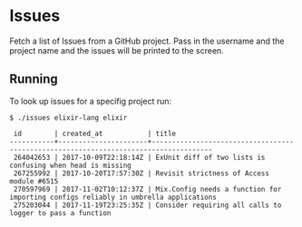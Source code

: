 # Issues

Fetch a list of Issues from a GitHub project.
Pass in the username and the project name and the issues will be printed to the
screen.

## Running

To look up issues for a specifig project run:

    $ ./issues elixir-lang elixir

     id        | created_at           | title
    -----------+----------------------+-------------------------------------------------------------------------------------
     264042653 | 2017-10-09T22:18:14Z | ExUnit diff of two lists is confusing when head is missing
     267255992 | 2017-10-20T17:57:30Z | Revisit strictness of Access module #6515
     270597969 | 2017-11-02T10:12:37Z | Mix.Config needs a function for importing configs reliably in umbrella applications
     275203044 | 2017-11-19T23:25:35Z | Consider requiring all calls to logger to pass a function
